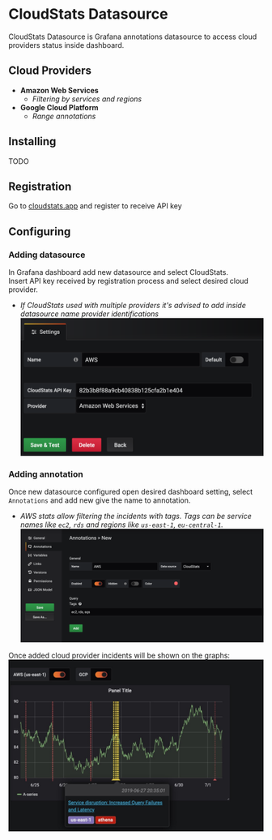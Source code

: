 # CloudStats Datasource
CloudStats Datasource is Grafana annotations datasource to access cloud providers status inside dashboard.

## Cloud Providers
- **Amazon Web Services**  
  - *Filtering by services and regions*
- **Google Cloud Platform**  
  - *Range annotations*

## Installing
TODO

## Registration
Go to [cloudstats.app](https://cloudstats.app) and register to receive API key

## Configuring
### Adding datasource
In Grafana dashboard add new datasource and select CloudStats.  
Insert API key received by registration process and select desired cloud provider.  
- *If CloudStats used with multiple providers it's advised to add inside datasource name provider identifications*  
![Adding datasource](src/img/new-datasource.png "Adding datasource")

### Adding annotation
Once new datasource configured open desired dashboard setting, select `Annotations` and add new give the name to annotation.  
- *AWS stats allow filtering the incidents with tags. Tags can be service names like `ec2`, `rds` and regions like `us-east-1`, `eu-central-1`.*  
![Adding annotation](src/img/new-annotation.png "Adding annotation")  

Once added cloud provider incidents will be shown on the graphs:  
![Graph annotation](src/img/graph-annotation.png "Graph annotation")
